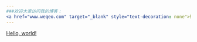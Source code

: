 ```yaml
---
###欢迎大家访问我的博客： 
<a href="www.weqeo.com" target="_blank" style="text-decoration: none">键盘侠老魏</a>
---
```


<a href="http://example.com/" target="_blank">Hello, world!</a>